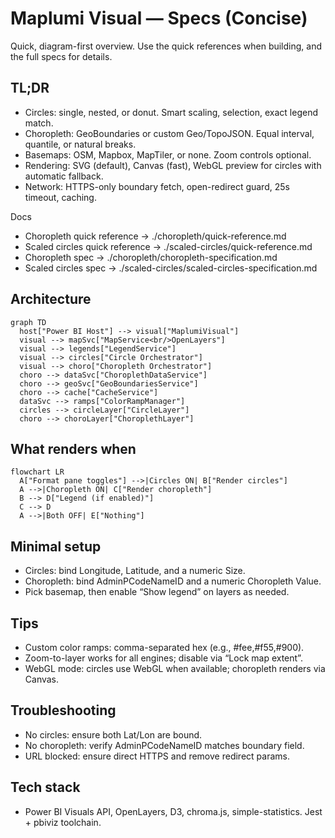 # Maplumi Visual — Specs (Concise)

Quick, diagram-first overview. Use the quick references when building, and the full specs for details.

## TL;DR
- Circles: single, nested, or donut. Smart scaling, selection, exact legend match.
- Choropleth: GeoBoundaries or custom Geo/TopoJSON. Equal interval, quantile, or natural breaks.
- Basemaps: OSM, Mapbox, MapTiler, or none. Zoom controls optional.
- Rendering: SVG (default), Canvas (fast), WebGL preview for circles with automatic fallback.
- Network: HTTPS-only boundary fetch, open-redirect guard, 25s timeout, caching.

Docs
- Choropleth quick reference → ./choropleth/quick-reference.md
- Scaled circles quick reference → ./scaled-circles/quick-reference.md
- Choropleth spec → ./choropleth/choropleth-specification.md
- Scaled circles spec → ./scaled-circles/scaled-circles-specification.md

## Architecture

```mermaid
graph TD
  host["Power BI Host"] --> visual["MaplumiVisual"]
  visual --> mapSvc["MapService<br/>OpenLayers"]
  visual --> legends["LegendService"]
  visual --> circles["Circle Orchestrator"]
  visual --> choro["Choropleth Orchestrator"]
  choro --> dataSvc["ChoroplethDataService"]
  choro --> geoSvc["GeoBoundariesService"]
  choro --> cache["CacheService"]
  dataSvc --> ramps["ColorRampManager"]
  circles --> circleLayer["CircleLayer"]
  choro --> choroLayer["ChoroplethLayer"]
```

## What renders when

```mermaid
flowchart LR
  A["Format pane toggles"] -->|Circles ON| B["Render circles"]
  A -->|Choropleth ON| C["Render choropleth"]
  B --> D["Legend (if enabled)"]
  C --> D
  A -->|Both OFF| E["Nothing"]
```

## Minimal setup
- Circles: bind Longitude, Latitude, and a numeric Size.
- Choropleth: bind AdminPCodeNameID and a numeric Choropleth Value.
- Pick basemap, then enable “Show legend” on layers as needed.

## Tips
- Custom color ramps: comma-separated hex (e.g., #fee,#f55,#900).
- Zoom-to-layer works for all engines; disable via “Lock map extent”.
- WebGL mode: circles use WebGL when available; choropleth renders via Canvas.

## Troubleshooting
- No circles: ensure both Lat/Lon are bound.
- No choropleth: verify AdminPCodeNameID matches boundary field.
- URL blocked: ensure direct HTTPS and remove redirect params.

## Tech stack
- Power BI Visuals API, OpenLayers, D3, chroma.js, simple-statistics. Jest + pbiviz toolchain.
